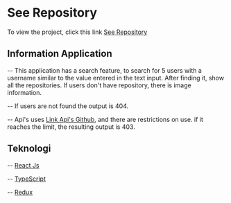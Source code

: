 # See Repository
To view the project, click this link [See Repository](https://github.com/facebook/create-react-app)

## Information Application
-- This application has a search feature, to search for 5 users with a username similar to the value entered in the text input. After finding it, show all the repositories. If users don't have repository, there is image information.

-- If users are not found the output is 404.

-- Api's uses [Link Api's Github](https://api.github.com), and there are restrictions on use. if it reaches the limit, the resulting output is 403.

## Teknologi
-- [React Js](https://github.com/facebook/create-react-app)

-- [TypeScript](https://github.com/microsoft/TypeScript)

-- [Redux](https://github.com/reduxjs/redux)

